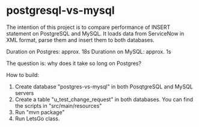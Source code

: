 # postgresql-vs-mysql

The intention of this project is to compare performance of INSERT statement on PostgreSQL and MySQL. It loads data from ServiceNow in XML format, parse them and insert them to both databases.

Duration on Postgres: approx. 18s
Durationn on MySQL: approx. 1s

The question is: why does it take so long on Postgres?

How to build:

1. Create database "postgres-vs-mysql" in both PosqtgreSQL and MySQL servers
2. Create a table "u_test_change_request" in both databases. You can find the scripts in "src/main/resources"
3. Run "mvn package"
4. Run LetsGo class.
